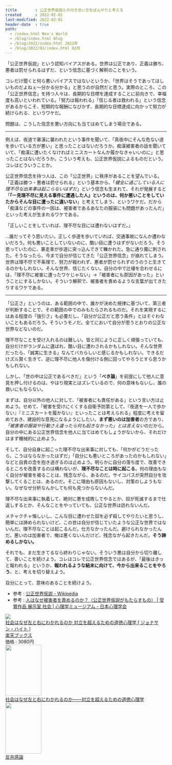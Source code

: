 ```yaml
---
title        : 公正世界仮説との付き合い方をぼんやりと考える
created      : 2022-02-01
last-modified: 2022-02-01
header-date  : true
path:
  - /index.html Neo's World
  - /blog/index.html Blog
  - /blog/2022/index.html 2022年
  - /blog/2022/02/index.html 02月
---
```


「公正世界仮説」という認知バイアスがある。世界は公正であり、正義は勝ち、悪者は罰せられるはずだ、という信念に基づく解釈のことをいう。

コレだけ聞くと何ら悪いバイアスではないというか、「世界はそうであってほしいものだよねぇ～分かる分かる」と思うのが自然だと思う。実際のところ、この「公正世界信念」を持つ人々は、長期的な目標を達成することに前向きで、幸福度も高いといわれている。「努力は報われる」「信じる者は救われる」という信念があるからこそ、短期的な報酬になびかず、長期的な目標達成に向かって努力が続けられる、というワケだ。

問題は、こうした信念を悪い方向にも当てはめてしまう場合である。

---

例えば、夜道で暴漢に襲われたという事件を聞いて、「真夜中にそんな危ない道を歩いている方が悪い」と思ったことはないだろうか。痴漢被害者の話を聞いていて、「痴漢に遭いたくなければミニスカートなんか履かなきゃいいのに」と思ったことはないだろうか。こういう考えも、公正世界仮説によるものだという。コレはどういうことか。

公正世界信念を持つ人は、この「公正世界」に秩序があることを望んでいる。「正義は勝つ・悪者は罰せられる」という基本から、「*健全に過ごしている人に理不尽な出来事は起こらないはずだ*」という信念も生まれて、それが発展すると「**『一見理不尽に見える事件に遭遇した人』というのは、何か悪いことをしていたからそんな目に遭ったに違いない**」と考えてしまう、というワケだ。だから「痴漢などの事件の一因は、被害者であるあなたの服装にも問題があったんだ」といった考えが生まれるワケである。

「正しいことをしていれば、理不尽な目には遭わないはずだ。」

…誰だってそう思いたい。正しく歩道を歩いていれば、交通事故になんか遭わないだろう。何も悪いことしていないのに、酷い目に遭うはずがないだろう。そう思っていたのに、暴走車が歩道に突っ込んできて轢かれた。急に通り魔に刺された。そうなったら、今まで自分が信じてきた「公正世界信念」が崩れてしまう。世界は理不尽で不条理で、努力が報われず、悪者が罰せられずのうのうと生きてるのかもしれない。そんな世界、信じたくない。自分の中で辻褄を合わせるには、「理不尽に被害に遭ったワケじゃない」→「被害者にも原因があった」ということにするしかない。そういう解釈で、被害者を責めるような言葉が出てきたりするワケである。

---

「公正さ」というのは、ある範囲の中で、誰かが決めた規律に基づいて、第三者が判断することで、その範囲の中でのみもたらされるものだ。それを実現するにはある程度の「強引さ」も必要だし、「自分が公正だと思う条件」とはそぐわないこともあるだろう。そういうモノだ。全てにおいて自分が思うとおりの公正な世界などないのだ。

理不尽なことを受け入れるのは難しい。皆と同じように正しく頑張っていても、自分だけがランダムに選ばれ、酷い目に遭わされるかもしれない。そんな世界だったら、「誠実に生きる」なんてバカらしいと感じるかもしれない。できるだけズル賢く生きて、逆に理不尽に他人を傷付ける側に回ってやろうとすら思うかもしれない。

しかし、「世の中は公正であるべきだ」という「**べき論**」を前提にして他人に意見を押し付けるのは、やはり現実とはズレているので、何の意味もないし、誰の救いにもならない。

まずは、自分以外の他人に対して、「被害者にも責任がある」という言い方は止めよう。せめて、「被害を受けにくくする自衛予防策として、『夜道を一人で歩かない』『ミニスカートを履かない』といったことは考えられる」程度に考えを留めておき、建設的な意見になるようにしたい。**まず悪いのは加害者**の方であり、*「被害者の服装や行動さえ違ったら何も起きなかった」とは言えない*のだから。自分の中にある公正世界信念を他人に当てはめてもしょうがないから、それだけはまず機械的に止めよう。

そして、自分自身に起こった理不尽な出来事に対しても、「何かがどうだったら、こうはならなかったはずだ」「自分にも悪いところがあったのかもしれない」などと自責の念を抱き過ぎるのは止めよう。明らかに自分の落ち度で、改善できるところを改善するのは構わないが、**理不尽なことは時に起こる**。何の理由もなく自分が被害を被ることは、残念ながら、あるのだ。サイコパスが突然自分を攻撃してくることは、あるのだ。そこに理由も原因もないし、対策のしようもない。なぜなぜ分析なんかしても何も見つからないんだ。

理不尽な出来事に執着して、絶対に悪を成敗してやるとか、奴が死滅するまで仕返しするとか、そんなことをやっていても、公正な世界は訪れないんだ。

メチャクチャ悔しいし、こんな目に遭わせた奴を必ず殺してやりたいと思うし、簡単には諦められないけど、この世は自分が信じていたような公正な世界ではないんだ。理不尽なことは起こるんだ。仕方なかったんだ。避けられなかったんだ。悪いのは加害者で、俺は悪くないんだけど、残念ながら起きたんだ。**そう諦めるしかない。**

それでも、まだ生きてるなら終わりじゃない。そういう悪は自分から切り離して、善いことを続けよう。コレはコレで公正世界信念ではあるが、「最後はきっと報われる」というか、**報われるような結末に向けて、今から出来ることをやろう**、と、考えを切り替えよう。

自分にとって、意味のあることを続けよう。

- 参考 : [公正世界仮説 - Wikipedia](https://ja.wikipedia.org/wiki/%E5%85%AC%E6%AD%A3%E4%B8%96%E7%95%8C%E4%BB%AE%E8%AA%AC)
- 参考 : [人はなぜ被害者を責めるのか？（公正世界仮説がもたらすもの） | 受賞作品 展示室 社会 | 心理学ミュージアム - 日本心理学会](https://psychmuseum.jp/show_room/just_world/)

<div class="ad-rakuten">
  <div class="ad-rakuten-image">
    <a href="https://hb.afl.rakuten.co.jp/hgc/g00q0722.waxyc9ff.g00q0722.waxyd017/?pc=https%3A%2F%2Fitem.rakuten.co.jp%2Fbook%2F12753798%2F&amp;m=http%3A%2F%2Fm.rakuten.co.jp%2Fbook%2Fi%2F16915641%2F">
      <img src="https://thumbnail.image.rakuten.co.jp/@0_mall/book/cabinet/1174/9784314011174.jpg?_ex=128x128">
    </a>
  </div>
  <div class="ad-rakuten-info">
    <div class="ad-rakuten-title">
      <a href="https://hb.afl.rakuten.co.jp/hgc/g00q0722.waxyc9ff.g00q0722.waxyd017/?pc=https%3A%2F%2Fitem.rakuten.co.jp%2Fbook%2F12753798%2F&amp;m=http%3A%2F%2Fm.rakuten.co.jp%2Fbook%2Fi%2F16915641%2F">社会はなぜ左と右にわかれるのか 対立を超えるための道徳心理学 [ ジョナサン・ハイト ]</a>
    </div>
    <div class="ad-rakuten-shop">
      <a href="https://hb.afl.rakuten.co.jp/hgc/g00q0722.waxyc9ff.g00q0722.waxyd017/?pc=https%3A%2F%2Fwww.rakuten.co.jp%2Fbook%2F&amp;m=http%3A%2F%2Fm.rakuten.co.jp%2Fbook%2F">楽天ブックス</a>
    </div>
    <div class="ad-rakuten-price">価格 : 3080円</div>
  </div>
</div>

<div class="ad-amazon">
  <div class="ad-amazon-image">
    <a href="https://www.amazon.co.jp/dp/B08MDMMFRD?tag=neos21-22&amp;linkCode=osi&amp;th=1&amp;psc=1">
      <img src="https://m.media-amazon.com/images/I/516kb6A8hiL._SL160_.jpg" width="112" height="160">
    </a>
  </div>
  <div class="ad-amazon-info">
    <div class="ad-amazon-title">
      <a href="https://www.amazon.co.jp/dp/B08MDMMFRD?tag=neos21-22&amp;linkCode=osi&amp;th=1&amp;psc=1">社会はなぜ左と右にわかれるのか――対立を超えるための道徳心理学</a>
    </div>
  </div>
</div>

<div class="ad-amazon">
  <div class="ad-amazon-image">
    <a href="https://www.amazon.co.jp/dp/B07HXKLFX5?tag=neos21-22&amp;linkCode=osi&amp;th=1&amp;psc=1">
      <img src="https://m.media-amazon.com/images/I/41FYjFk9gcL._SL160_.jpg" width="112" height="160">
    </a>
  </div>
  <div class="ad-amazon-info">
    <div class="ad-amazon-title">
      <a href="https://www.amazon.co.jp/dp/B07HXKLFX5?tag=neos21-22&amp;linkCode=osi&amp;th=1&amp;psc=1">反共感論</a>
    </div>
  </div>
</div>
